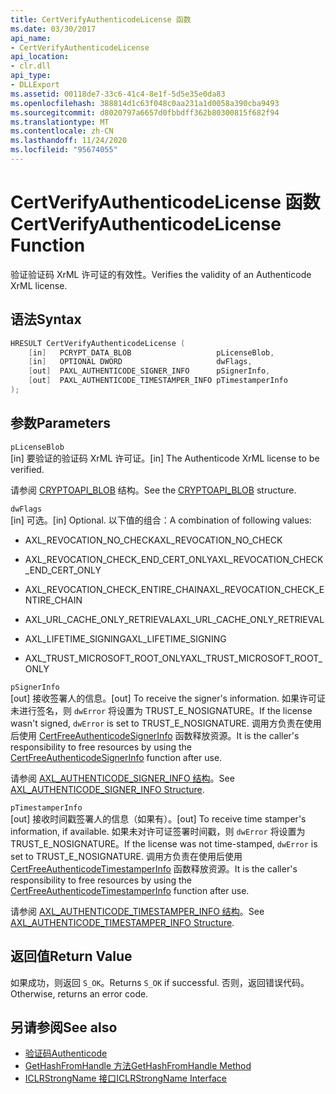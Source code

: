 ```yaml
---
title: CertVerifyAuthenticodeLicense 函数
ms.date: 03/30/2017
api_name:
- CertVerifyAuthenticodeLicense
api_location:
- clr.dll
api_type:
- DLLExport
ms.assetid: 00118de7-33c6-41c4-8e1f-5d5e35e0da83
ms.openlocfilehash: 388814d1c63f048c0aa231a1d0058a390cba9493
ms.sourcegitcommit: d8020797a6657d0fbbdff362b80300815f682f94
ms.translationtype: MT
ms.contentlocale: zh-CN
ms.lasthandoff: 11/24/2020
ms.locfileid: "95674055"
---
```

# <a name="certverifyauthenticodelicense-function"></a><span data-ttu-id="53e4c-102">CertVerifyAuthenticodeLicense 函数</span><span class="sxs-lookup"><span data-stu-id="53e4c-102">CertVerifyAuthenticodeLicense Function</span></span>

<span data-ttu-id="53e4c-103">验证验证码 XrML 许可证的有效性。</span><span class="sxs-lookup"><span data-stu-id="53e4c-103">Verifies the validity of an Authenticode XrML license.</span></span>  
  
## <a name="syntax"></a><span data-ttu-id="53e4c-104">语法</span><span class="sxs-lookup"><span data-stu-id="53e4c-104">Syntax</span></span>  
  
```cpp  
HRESULT CertVerifyAuthenticodeLicense (  
    [in]   PCRYPT_DATA_BLOB                   pLicenseBlob,  
    [in]   OPTIONAL DWORD                     dwFlags,  
    [out]  PAXL_AUTHENTICODE_SIGNER_INFO      pSignerInfo,  
    [out]  PAXL_AUTHENTICODE_TIMESTAMPER_INFO pTimestamperInfo  
);  
```  
  
## <a name="parameters"></a><span data-ttu-id="53e4c-105">参数</span><span class="sxs-lookup"><span data-stu-id="53e4c-105">Parameters</span></span>  

 `pLicenseBlob`  
 <span data-ttu-id="53e4c-106">[in] 要验证的验证码 XrML 许可证。</span><span class="sxs-lookup"><span data-stu-id="53e4c-106">[in] The Authenticode XrML license to be verified.</span></span>  
  
 <span data-ttu-id="53e4c-107">请参阅 [CRYPTOAPI_BLOB](/windows/win32/api/dpapi/ns-dpapi-crypt_integer_blob) 结构。</span><span class="sxs-lookup"><span data-stu-id="53e4c-107">See the [CRYPTOAPI_BLOB](/windows/win32/api/dpapi/ns-dpapi-crypt_integer_blob) structure.</span></span>  
  
 `dwFlags`  
 <span data-ttu-id="53e4c-108">[in] 可选。</span><span class="sxs-lookup"><span data-stu-id="53e4c-108">[in] Optional.</span></span> <span data-ttu-id="53e4c-109">以下值的组合：</span><span class="sxs-lookup"><span data-stu-id="53e4c-109">A combination of following values:</span></span>  
  
- <span data-ttu-id="53e4c-110">AXL_REVOCATION_NO_CHECK</span><span class="sxs-lookup"><span data-stu-id="53e4c-110">AXL_REVOCATION_NO_CHECK</span></span>  
  
- <span data-ttu-id="53e4c-111">AXL_REVOCATION_CHECK_END_CERT_ONLY</span><span class="sxs-lookup"><span data-stu-id="53e4c-111">AXL_REVOCATION_CHECK_END_CERT_ONLY</span></span>  
  
- <span data-ttu-id="53e4c-112">AXL_REVOCATION_CHECK_ENTIRE_CHAIN</span><span class="sxs-lookup"><span data-stu-id="53e4c-112">AXL_REVOCATION_CHECK_ENTIRE_CHAIN</span></span>  
  
- <span data-ttu-id="53e4c-113">AXL_URL_CACHE_ONLY_RETRIEVAL</span><span class="sxs-lookup"><span data-stu-id="53e4c-113">AXL_URL_CACHE_ONLY_RETRIEVAL</span></span>  
  
- <span data-ttu-id="53e4c-114">AXL_LIFETIME_SIGNING</span><span class="sxs-lookup"><span data-stu-id="53e4c-114">AXL_LIFETIME_SIGNING</span></span>  
  
- <span data-ttu-id="53e4c-115">AXL_TRUST_MICROSOFT_ROOT_ONLY</span><span class="sxs-lookup"><span data-stu-id="53e4c-115">AXL_TRUST_MICROSOFT_ROOT_ONLY</span></span>  
  
 `pSignerInfo`  
 <span data-ttu-id="53e4c-116">[out] 接收签署人的信息。</span><span class="sxs-lookup"><span data-stu-id="53e4c-116">[out] To receive the signer's information.</span></span> <span data-ttu-id="53e4c-117">如果许可证未进行签名，则 `dwError` 将设置为 TRUST_E_NOSIGNATURE。</span><span class="sxs-lookup"><span data-stu-id="53e4c-117">If the license wasn't signed, `dwError` is set to TRUST_E_NOSIGNATURE.</span></span> <span data-ttu-id="53e4c-118">调用方负责在使用后使用 [CertFreeAuthenticodeSignerInfo](certfreeauthenticodesignerinfo-function.md) 函数释放资源。</span><span class="sxs-lookup"><span data-stu-id="53e4c-118">It is the caller's responsibility to free resources by using the [CertFreeAuthenticodeSignerInfo](certfreeauthenticodesignerinfo-function.md) function after use.</span></span>  
  
 <span data-ttu-id="53e4c-119">请参阅 [AXL_AUTHENTICODE_SIGNER_INFO 结构](axl-authenticode-signer-info-structure.md)。</span><span class="sxs-lookup"><span data-stu-id="53e4c-119">See [AXL_AUTHENTICODE_SIGNER_INFO Structure](axl-authenticode-signer-info-structure.md).</span></span>  
  
 `pTimestamperInfo`  
 <span data-ttu-id="53e4c-120">[out] 接收时间戳签署人的信息（如果有）。</span><span class="sxs-lookup"><span data-stu-id="53e4c-120">[out] To receive time stamper's information, if available.</span></span> <span data-ttu-id="53e4c-121">如果未对许可证签署时间戳，则 `dwError` 将设置为 TRUST_E_NOSIGNATURE。</span><span class="sxs-lookup"><span data-stu-id="53e4c-121">If the license was not time-stamped, `dwError` is set to TRUST_E_NOSIGNATURE.</span></span> <span data-ttu-id="53e4c-122">调用方负责在使用后使用 [CertFreeAuthenticodeTimestamperInfo](certfreeauthenticodetimestamperinfo-function.md) 函数释放资源。</span><span class="sxs-lookup"><span data-stu-id="53e4c-122">It is the caller's responsibility to free resources by using the [CertFreeAuthenticodeTimestamperInfo](certfreeauthenticodetimestamperinfo-function.md) function after use.</span></span>  
  
 <span data-ttu-id="53e4c-123">请参阅 [AXL_AUTHENTICODE_TIMESTAMPER_INFO 结构](axl-authenticode-timestamper-info-structure.md)。</span><span class="sxs-lookup"><span data-stu-id="53e4c-123">See [AXL_AUTHENTICODE_TIMESTAMPER_INFO Structure](axl-authenticode-timestamper-info-structure.md).</span></span>  
  
## <a name="return-value"></a><span data-ttu-id="53e4c-124">返回值</span><span class="sxs-lookup"><span data-stu-id="53e4c-124">Return Value</span></span>  

 <span data-ttu-id="53e4c-125">如果成功，则返回 `S_OK`。</span><span class="sxs-lookup"><span data-stu-id="53e4c-125">Returns `S_OK` if successful.</span></span> <span data-ttu-id="53e4c-126">否则，返回错误代码。</span><span class="sxs-lookup"><span data-stu-id="53e4c-126">Otherwise, returns an error code.</span></span>  
  
## <a name="see-also"></a><span data-ttu-id="53e4c-127">另请参阅</span><span class="sxs-lookup"><span data-stu-id="53e4c-127">See also</span></span>

- [<span data-ttu-id="53e4c-128">验证码</span><span class="sxs-lookup"><span data-stu-id="53e4c-128">Authenticode</span></span>](index.md)
- [<span data-ttu-id="53e4c-129">GetHashFromHandle 方法</span><span class="sxs-lookup"><span data-stu-id="53e4c-129">GetHashFromHandle Method</span></span>](../hosting/iclrstrongname-gethashfromhandle-method.md)
- [<span data-ttu-id="53e4c-130">ICLRStrongName 接口</span><span class="sxs-lookup"><span data-stu-id="53e4c-130">ICLRStrongName Interface</span></span>](../hosting/iclrstrongname-interface.md)
